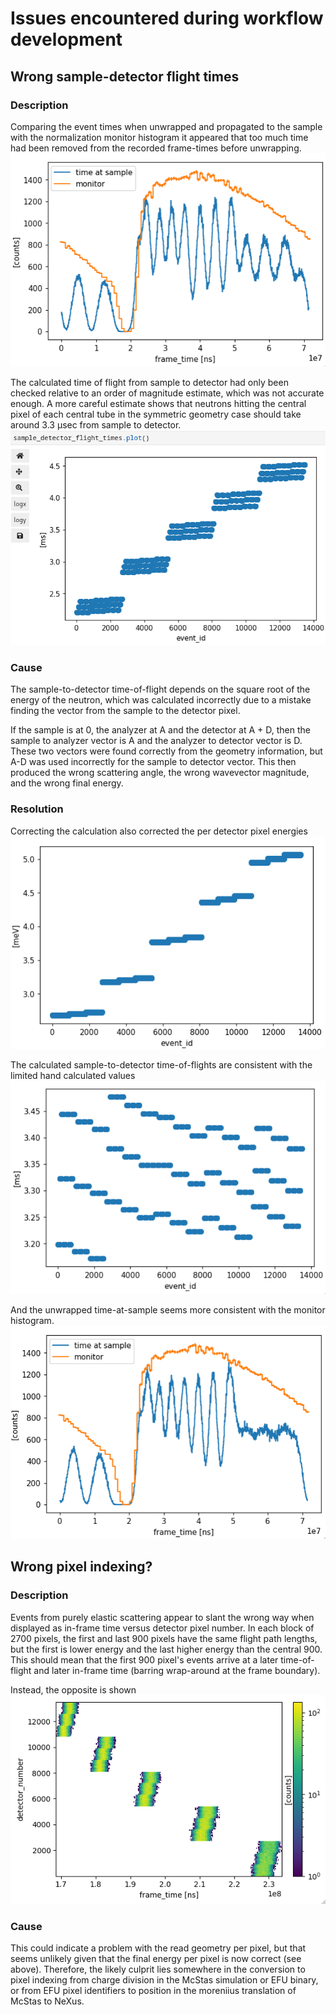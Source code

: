 # Issues encountered during workflow development

## Wrong sample-detector flight times
### Description
Comparing the event times when unwrapped and propagated to the sample with the normalization monitor histogram
it appeared that too much time had been removed from the recorded frame-times before unwrapping.
![Screenshot from 2024-08-27 08-24-50.png](Screenshot%20from%202024-08-27%2008-24-50.png)

The calculated time of flight from sample to detector had only been checked relative
to an order of magnitude estimate, which was not accurate enough.
A more careful estimate shows that neutrons hitting the central pixel of each central tube in the symmetric
geometry case should take around 3.3 &mu;sec from sample to detector.
![Screenshot from 2024-08-27 08-20-49.png](Screenshot%20from%202024-08-27%2008-20-49.png)

### Cause
The sample-to-detector time-of-flight depends on the square root of the energy of the neutron,
which was calculated incorrectly due to a mistake finding the vector from the sample to the detector pixel.

If the sample is at 0, the analyzer at A and the detector at A + D,
then the sample to analyzer vector is A and the analyzer to detector vector is D.
These two vectors were found correctly from the geometry information, but A-D was used incorrectly
for the sample to detector vector.
This then produced the wrong scattering angle, the wrong wavevector magnitude, and the wrong final energy.

### Resolution
Correcting the calculation also corrected the per detector pixel energies
![Screenshot from 2024-08-27 10-54-08.png](Screenshot%20from%202024-08-27%2010-54-08.png)

The calculated sample-to-detector time-of-flights are consistent with the limited hand calculated values
![Screenshot from 2024-08-27 10-55-10.png](Screenshot%20from%202024-08-27%2010-55-10.png)

And the unwrapped time-at-sample seems more consistent with the monitor histogram.
![Screenshot from 2024-08-27 10-56-40.png](Screenshot%20from%202024-08-27%2010-56-40.png)


## Wrong pixel indexing?
### Description
Events from purely elastic scattering appear to slant the wrong way when displayed as in-frame time versus detector
pixel number.
In each block of 2700 pixels, the first and last 900 pixels have the same flight path lengths,
but the first is lower energy and the last higher energy than the central 900.
This should mean that the first 900 pixel's events arrive at a later time-of-flight and later in-frame time
(barring wrap-around at the frame boundary).

Instead, the opposite is shown
![Screenshot from 2024-08-28 08-12-56.png](Screenshot%20from%202024-08-28%2008-12-56.png)

### Cause
This could indicate a problem with the read geometry per pixel, but that seems unlikely given
that the final energy per pixel is now correct (see above).
Therefore, the likely culprit lies somewhere in the conversion to pixel indexing from charge division
in the McStas simulation or EFU binary,
or from EFU pixel identifiers to position in the moreniius translation of McStas to NeXus.